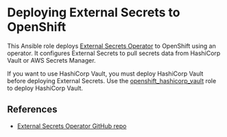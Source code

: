 # Deploying External Secrets to OpenShift

This Ansible role deploys [External Secrets Operator](https://external-secrets.io/) to OpenShift using an operator. It configures External Secrets to pull secrets data from HashiCorp Vault or AWS Secrets Manager.

If you want to use HashiCorp Vault, you must deploy HashiCorp Vault before deploying External Secrets. Use the [openshift_hashicorp_vault](../openshift_hashicorp_vault) role to deploy HashiCorp Vault.

## References

*  [External Secrets Operator GitHub repo](https://github.com/external-secrets/external-secrets)
